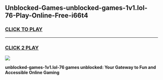 
## Unblocked-Games-unblocked-games-1v1.lol-76-Play-Online-Free-i66t4
<h3>
<a href="https://premium76.site?title=unblocked-games-1v1.lol-76&ref=26A">CLICK TO PLAY</a></h3>
<hr>

<h3>
<a href="https://premium76.site?title=unblocked-games-1v1.lol-76&ref=26A">CLICK 2 PLAY</a>
  
</h3>

<a href="https://premium76.site?title=unblocked-games-1v1.lol-76&ref=26A"><img src="https://clearcache.store/games.png"></a>


**unblocked-games-1v1.lol-76 games unblocked: Your Gateway to Fun and Accessible Online Gaming**
